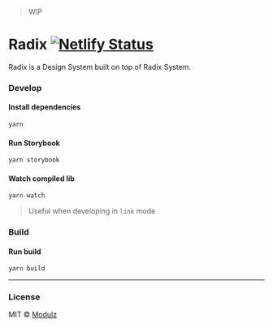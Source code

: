 > WIP

# Radix [![Netlify Status](https://api.netlify.com/api/v1/badges/910bf27a-b1f4-43c5-bd5b-dff35ddaf921/deploy-status)](https://app.netlify.com/sites/modulz-radix/deploys)

Radix is a Design System built on top of Radix System.

### Develop

#### Install dependencies

```sh
yarn
```

#### Run Storybook

```sh
yarn storybook
```

#### Watch compiled lib

```sh
yarn watch
```

> Useful when developing in `link` mode

### Build

#### Run build

```sh
yarn build
```

---

### License

MIT © [Modulz](https://modulz.app)
